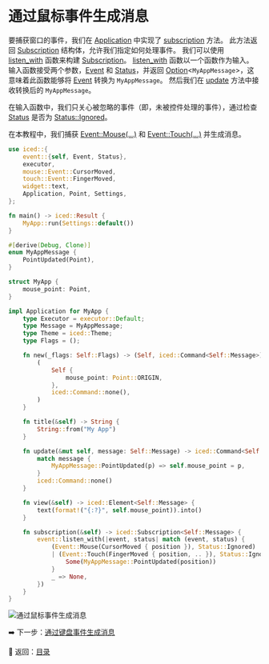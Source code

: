 
# 通过鼠标事件生成消息

要捕获窗口的事件，我们在 [Application](https://docs.rs/iced/0.12.1/iced/application/trait.Application.html) 中实现了 [subscription](https://docs.rs/iced/0.12.1/iced/application/trait.Application.html#method.subscription) 方法。
此方法返回 [Subscription](https://docs.rs/iced/0.12.1/iced/struct.Subscription.html) 结构体，允许我们指定如何处理事件。
我们可以使用 [listen_with](https://docs.rs/iced/0.12.1/iced/event/fn.listen_with.html) 函数来构建 [Subscription](https://docs.rs/iced/0.12.1/iced/struct.Subscription.html)。
[listen_with](https://docs.rs/iced/0.12.1/iced/event/fn.listen_with.html) 函数以一个函数作为输入。
输入函数接受两个参数，[Event](https://docs.rs/iced/0.12.1/iced/event/enum.Event.html) 和 [Status](https://docs.rs/iced/0.12.1/iced/event/enum.Status.html)，并返回 [Option](https://doc.rust-lang.org/std/option/enum.Option.html)\<`MyAppMessage`>，这意味着此函数能够将 [Event](https://docs.rs/iced/0.12.1/iced/event/enum.Event.html) 转换为 `MyAppMessage`。
然后我们在 [update](https://docs.rs/iced/0.12.1/iced/application/trait.Application.html#tymethod.update) 方法中接收转换后的 `MyAppMessage`。

在输入函数中，我们只关心被忽略的事件（即，未被控件处理的事件），通过检查 [Status](https://docs.rs/iced/0.12.1/iced/widget/canvas/event/enum.Status.html) 是否为 [Status::Ignored](https://docs.rs/iced/0.12.1/iced/widget/canvas/event/enum.Status.html#variant.Ignored)。

在本教程中，我们捕获 [Event::Mouse(...)](https://docs.rs/iced/0.12.1/iced/enum.Event.html#variant.Mouse) 和 [Event::Touch(...)](https://docs.rs/iced/0.12.1/iced/enum.Event.html#variant.Touch) 并生成消息。

```rust
use iced::{
    event::{self, Event, Status},
    executor,
    mouse::Event::CursorMoved,
    touch::Event::FingerMoved,
    widget::text,
    Application, Point, Settings,
};

fn main() -> iced::Result {
    MyApp::run(Settings::default())
}

#[derive(Debug, Clone)]
enum MyAppMessage {
    PointUpdated(Point),
}

struct MyApp {
    mouse_point: Point,
}

impl Application for MyApp {
    type Executor = executor::Default;
    type Message = MyAppMessage;
    type Theme = iced::Theme;
    type Flags = ();

    fn new(_flags: Self::Flags) -> (Self, iced::Command<Self::Message>) {
        (
            Self {
                mouse_point: Point::ORIGIN,
            },
            iced::Command::none(),
        )
    }

    fn title(&self) -> String {
        String::from("My App")
    }

    fn update(&mut self, message: Self::Message) -> iced::Command<Self::Message> {
        match message {
            MyAppMessage::PointUpdated(p) => self.mouse_point = p,
        }
        iced::Command::none()
    }

    fn view(&self) -> iced::Element<Self::Message> {
        text(format!("{:?}", self.mouse_point)).into()
    }

    fn subscription(&self) -> iced::Subscription<Self::Message> {
        event::listen_with(|event, status| match (event, status) {
            (Event::Mouse(CursorMoved { position }), Status::Ignored)
            | (Event::Touch(FingerMoved { position, .. }), Status::Ignored) => {
                Some(MyAppMessage::PointUpdated(position))
            }
            _ => None,
        })
    }
}
```

![通过鼠标事件生成消息](./pic/producing_messages_by_mouse_events.png)

:arrow_right: 下一步：[通过键盘事件生成消息](./producing_messages_by_keyboard_events.md)

:blue_book: 返回：[目录](./../README.md)
